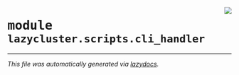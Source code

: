 <!-- markdownlint-disable -->

<a href="https://github.com/ai-chain/lazycluster/blob/main/src/lazycluster/scripts/cli_handler.py#L0"><img align="right" style="float:right;" src="https://img.shields.io/badge/-source-cccccc?style=flat-square"></a>

# <kbd>module</kbd> `lazycluster.scripts.cli_handler`








---

_This file was automatically generated via [lazydocs](https://github.com/ai-chain/lazydocs)._
